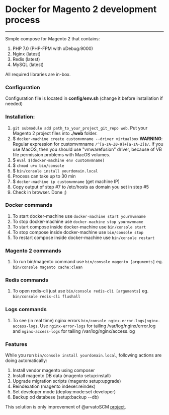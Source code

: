 # Docker for Magento 2 development process
--------
Simple compose for Magento 2 that contains:

1. PHP 7.0 (PHP-FPM with xDebug:9000)
2. Nginx (latest)
3. Redis (latest)
4. MySQL (latest)

All required libraries are in-box.

### Configuration
Configuration file is located in **config/env.sh** (change it before installation if needed)

### Installation:

1. `git submodule add path_to_your_project_git_repo web`. Put your Magento 2 project files into **./web** folder.
2. $ `docker-machine create customvmname --driver virtualbox` **WARNING**: Regular expression for customvmname `/^[a-zA-Z0-9]+[a-zA-Z]$/`. If you use MacOS, then you should use "vmwarefusion" driver, because of VB file permission problems with MacOS volumes.
3. $ `eval $(docker-machine env customvmname)`
4. $ `chmod u+x bin/console`
5. $ `bin/console install yourdomain.local`
6. Process can take up to 30 min
7. $ `docker-machine ip customvmname` (get machine IP)
8. Copy output of step #7 to /etc/hosts as domain you set in step #5
9. Check in browser. Done ;)

### Docker commands
1. To start docker-machine use `docker-machine start yourmvmname`
2. To stop docker-machine use `docker-machine stop yourmvmname`
3. To start compose inside docker-machine use `bin/console start`
4. To stop compose inside docker-machine use `bin/console stop`
5. To restart compose inside docker-machine use `bin/console restart`

### Magento 2 commands
1. To run bin/magento command use `bin/console magento [arguments]` eg. `bin/console magento cache:clean`

### Redis commands
1. To open redis-cli just use `bin/console redis-cli [arguments]` eg. `bin/console redis-cli flushall`

### Logs commands
1. To see (in real time) nginx errors `bin/console nginx-error-logs|nginx-access-logs`. Use `nginx-error-logs` for tailing /var/log/nginx/error.log and `nginx-access-logs` for tailing /var/log/nginx/access.log

### Features
While you run `bin/console install yourdomain.local`, following actions are doing automatically:
1. Install vendor magento using composer
2. Install magento DB data (magento setup:install)
3. Upgrade migration scripts (magento setup:upgrade)
4. Reindexation (magento indexer:reindex)
5. Set developer mode (deploy:mode:set developer)
6. Backup od databese (setup:backup --db)

This solution is only improvement of @arvatoSCM [project][aSCM].

[aSCM]: <https://github.com/arvatoSCM/dockerize-magento2>